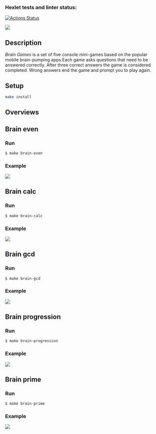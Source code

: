 ### Hexlet tests and linter status:
[![Actions Status](https://github.com/BuianovschiAlex/frontend-project-44/workflows/hexlet-check/badge.svg)](https://github.com/BuianovschiAlex/frontend-project-44/actions)

<a href="https://codeclimate.com/github/BuianovschiAlex/frontend-project-44/maintainability"><img src="https://api.codeclimate.com/v1/badges/046bb20fcc79b5d8c943/maintainability" /></a>

<h2><b>Description</b></h2>
<p><i>Brain Games</i> is a set of five console mini-games based on the popular mobile brain-pumping apps.Each game asks questions that need to be answered correctly. After three correct answers the game is considered completed. Wrong answers end the game and prompt you to play again.</p>

<h2><b>Setup</b></h2>

```bash
make install
```

<h2><b>Overviews</b></h2>

<h2><b>Brain even</b></h2>

<h3><b>Run</b></h3>

```bash
$ make brain-even
```

<h3><b>Example</b></h3>

<a href="https://asciinema.org/a/527269" target="_blank"><img src="https://asciinema.org/a/527269.svg" /></a>

<h2><b>Brain calc</b></h2>

<h3><b>Run</b></h3>

```bash
$ make brain-calc
```

<h3><b>Example</b></h3>

<a href="https://asciinema.org/a/529322" target="_blank"><img src="https://asciinema.org/a/529322.svg" /></a>

<h2><b>Brain gcd</b></h2>

<h3><b>Run</b></h3>

```bash
$ make brain-gcd
```

<h3><b>Example</b></h3>

<a href="https://asciinema.org/a/529702" target="_blank"><img src="https://asciinema.org/a/529702.svg" /></a>

<h2><b>Brain progression</b></h2>

<h3><b>Run</b></h3>

```bash
$ make brain-progression
```

<h3><b>Example</b></h3>

<a href="https://asciinema.org/a/530018" target="_blank"><img src="https://asciinema.org/a/530018.svg" /></a>

<h2><b>Brain prime</b></h2>

<h3><b>Run</b></h3>

```bash
$ make brain-prime
```

<h3><b>Example</b></h3>

<a href="https://asciinema.org/a/530428" target="_blank"><img src="https://asciinema.org/a/530428.svg" /></a>

